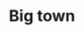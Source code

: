 ---
title: Big town
date: 
draft: false

# descripcion
description : Torzado doble grande

materials: Plata 925

color: Plateado

dimensions: 3cm

code: 01-01-0049

type: "Aros"

categories: []

price: $1.950,00

# Images
# first image will be shown in the product page
images:
  # - image: "images/path_to_image"
  # La ubicacion de las imagenes es imagenes/Aros/Aros.Colgantes/01-01-0049-big-town
  - image: "./images/aros/colgantes/01-01-0049-torzado-doble-grande_a.jpeg"
  - image: "./images/aros/colgantes/01-01-0049-torzado-doble-grande_b.jpeg"
---